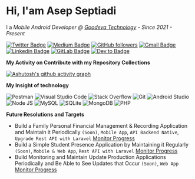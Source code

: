 # Hi, I'am Asep Septiadi

I a _Mobile Android Developer @ <a href="https://goodeva.co.id/">Goodeva Technology</a> - Since 2021 - Present_

[![Twitter Badge](https://img.shields.io/badge/-@aspsptyd-1ca0f1?style=flat-square&labelColor=1ca0f1&logo=twitter&logoColor=white&link=https://twitter.com/aspsptyd)](https://twitter.com/aspsptyd) [![Medium Badge](https://img.shields.io/badge/-@septiyadi-171616?style=flat-square&labelColor=171616&logo=Medium&link=https://medium.com/@septiyadi/)](https://medium.com/@septiyadi/) [![GitHub followers](https://img.shields.io/github/followers/aspsptyd?label=Follow&style=social)](https://github.com/aspsptyd/?tab=follow) [![Gmail Badge](https://img.shields.io/badge/-devadiroot@gmail.com-c14438?style=flat-square&logo=Gmail&logoColor=white&link=mailto:devadiroot@gmail.com)](mailto:devadiroot@gmail.com) [![Linkedin Badge](https://img.shields.io/badge/-@aspsptyd-blue?style=flat-square&logo=Linkedin&logoColor=white&link=https://www.linkedin.com/in/aspsptyd/)](https://www.linkedin.com/in/aspsptyd/) [![GitLab Badge](https://img.shields.io/badge/-@septiyadi-orange?style=flat-square&logo=GitLab&logoColor=white&link=https://www.gitlab.com/septiyadi/)](https://www.gitlab.com/septiyadi/) [![Dev.to Badge](https://img.shields.io/badge/-@aspsptyd-black?style=flat-square&logo=dev.to&logoColor=white&link=https://www.dev.to/aspsptyd/)](https://www.dev.to/aspsptyd/)

<!-- <a href="https://github.com/ashutosh00710/github-readme-activity-graph"><img alt="Asep Septiadi's Activity Graph" src="https://github-readme-activity-graph.cyclic.app/graph/?username=aspsptyd&theme=react-dark&hide_border=true&hide_title=false&custom_title=Aktifitas%20GitHub%20Saya" /></a> -->

**My Activity on Contribute with my Repository Collections**

[![Ashutosh's github activity graph](https://github-readme-activity-graph.cyclic.app/graph?username=aspsptyd&theme=tokyo-night&hide_border=true&hide_title=false&custom_title=Kontribusi%20Harian%20Saya)](https://github.com/aspsptyd/github-readme-activity-graph)

<!-- ![](http://github-profile-summary-cards.vercel.app/api/cards/profile-details?username=aspsptyd&theme=nord_dark) -->

**My Insight of technology**

<img alt="Postman" src="https://img.shields.io/badge/Postman-FF6C37?logo=postman&logoColor=white"> <img alt="Visual Studio Code" src="https://img.shields.io/badge/Visual%20Studio%20Code-0078d7.svg?logo=visual-studio-code&logoColor=white"> <img alt="Stack Overflow" src="https://img.shields.io/badge/-Stack%20Overflow-FE7A16?logo=stack-overflow&logoColor=white"> <img alt="Git" src="https://img.shields.io/badge/Git-F05033.svg?logo=git&logoColor=white"> <img alt="Android Studio" src="https://img.shields.io/badge/Android%20Studio-008678.svg?logo=android-studio&logoColor=white"> <img alt="Node JS" src="https://img.shields.io/badge/Node%20JS-008678.svg?logo=javascript&logoColor=white"> <img alt="MySQL" src="https://img.shields.io/badge/MySQL-00f.svg?logo=mysql&logoColor=white"> <img alt="SQLite" src ="https://img.shields.io/badge/SQLite-07405e.svg?logo=sqlite&logoColor=white"> <img alt="MongoDB" src ="https://img.shields.io/badge/MongoDB-4ea94b.svg?logo=mongodb&logoColor=white"> <img alt="PHP" src ="https://img.shields.io/badge/PHP-2c51f5.svg?logo=php&logoColor=white">

**Future Resolutions and Targets**

- Build a Family Personal Financial Management & Recording Application and Maintain it Periodically `(Soon)`, `Mobile App`, `API Backend Native`, `Upgrade Rest API with Laravel` <a href="">Monitor Progress</a>
- Build a Simple Student Presence Application by Maintaining it Regularly `(Soon)`, `Mobile & Web App`, `Rest API with Laravel` <a href="">Monitor Progress</a>
- Build Monitoring and Maintain Update Production Applications Periodically and Be Able to See Updates that Occur `(Soon)`, `Web App` <a href="">Monitor Progress</a>
